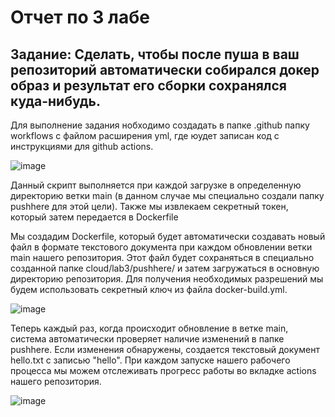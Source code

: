 # Отчет по 3 лабе 
## Задание: Сделать, чтобы после пуша в ваш репозиторий автоматически собирался докер образ и результат его сборки сохранялся куда-нибудь.

Для выполнение задания нобходимо создадать в папке .github папку workflows с файлом расширения yml, где юудет записан код с инструкциями для github actions.

![image](https://github.com/Emir-ooops/3-lab/assets/112953051/a6776f1e-2b35-4e8b-9ce0-ef1f62239387) 

Данный скрипт выполняется при каждой загрузке в определенную директорию ветки main (в данном случае мы специально создали папку pushhere для этой цели). Также мы извлекаем секретный токен, который затем передается в Dockerfile

Мы создадим Dockerfile, который будет автоматически создавать новый файл в формате текстового документа при каждом обновлении ветки main нашего репозитория. Этот файл будет сохраняться в специально созданной папке cloud/lab3/pushhere/ и затем загружаться в основную директорию репозитория. Для получения необходимых разрешений мы будем использовать секретный ключ из файла docker-build.yml.

![image](https://github.com/Emir-ooops/3-lab/assets/112953051/8e9dbbe0-8d23-4ada-9247-4449fb305305)

Теперь каждый раз, когда происходит обновление в ветке main, система автоматически проверяет наличие изменений в папке pushhere. Если изменения обнаружены, создается текстовый документ hello.txt с записью "hello". При каждом запуске нашего рабочего процесса мы можем отслеживать прогресс работы во вкладке actions нашего репозитория.

![image](https://github.com/Emir-ooops/3-lab/assets/112953051/11b65d3c-1e3e-474a-900d-967d2ea54933)
